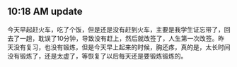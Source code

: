 10:18 AM update
---
今天早起赶火车，吃了个饭，但是还是没有赶到火车，主要是我学生证忘带了，回去了一趟，耽误了10分钟，导致没有赶上，然后就改签了，人生第一次改签。昨天没有复习，也没有锻炼，但是今天早上起来的时候，胸还疼，真的是，太长时间没有锻炼了，还是太虚了，等恢复了以后每天还是要锻炼锻炼的。
